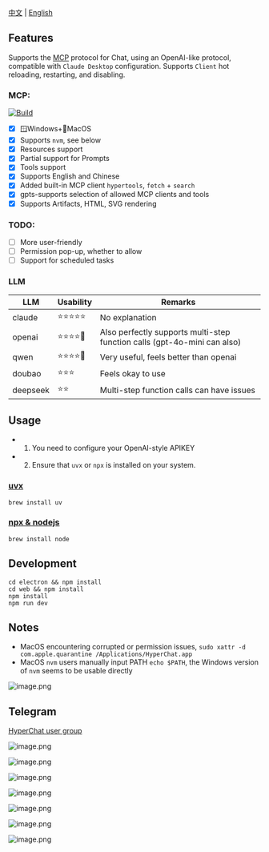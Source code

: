 [中文](README.zh.md) | [English](README.md)


## Features

Supports the [MCP](https://modelcontextprotocol.io/introduction) protocol for Chat, using an OpenAI-like protocol, compatible with `Claude Desktop` configuration. Supports `Client` hot reloading, restarting, and disabling.

### MCP:

[![Build](https://github.com/BigSweetPotatoStudio/HyperChat/actions/workflows/build.yml/badge.svg)](https://github.com/BigSweetPotatoStudio/HyperChat/actions/workflows/build.yml)

- [x] 🪟Windows+🍏MacOS
- [x] Supports `nvm`, see below
- [x] Resources support
- [x] Partial support for Prompts
- [x] Tools support
- [x] Supports English and Chinese
- [x] Added built-in MCP client `hypertools`, `fetch` + `search`
- [x] gpts-supports selection of allowed MCP clients and tools
- [x] Supports Artifacts, HTML, SVG rendering

### TODO:

- [ ] More user-friendly
- [ ] Permission pop-up, whether to allow
- [ ] Support for scheduled tasks

### LLM

| LLM      | Usability  | Remarks                       |
| -------- | ------ | ---------------------------- |
| claude   | ⭐⭐⭐⭐⭐  | No explanation               |
| openai   | ⭐⭐⭐⭐🌙 | Also perfectly supports multi-step function calls (gpt-4o-mini can also) |
| qwen     | ⭐⭐⭐⭐🌙 | Very useful, feels better than openai |
| doubao   | ⭐⭐⭐    | Feels okay to use           |
| deepseek | ⭐⭐      | Multi-step function calls can have issues |

## Usage

* 1. You need to configure your OpenAI-style APIKEY
* 2. Ensure that `uvx` or `npx` is installed on your system.

### [uvx](https://github.com/astral-sh/uv)

```
brew install uv
```
### [npx & nodejs](https://nodejs.org/en)

```
brew install node 
```

## Development

```
cd electron && npm install
cd web && npm install
npm install
npm run dev
```


## Notes

* MacOS encountering corrupted or permission issues, `sudo xattr -d com.apple.quarantine /Applications/HyperChat.app`
* MacOS `nvm` users manually input PATH `echo $PATH`, the Windows version of `nvm` seems to be usable directly

![image.png](./images/image4.png)



## Telegram

[HyperChat user group](https://t.me/dadigua001)

![image.png](./images/image33.png)


![image.png](./images/image13.png)

![image.png](./images/image32.png)

![image.png](./images/image31.png)

![image.png](./images/image22.png)

![image.png](./images/image21.png)

![image.png](./images/image30.png)